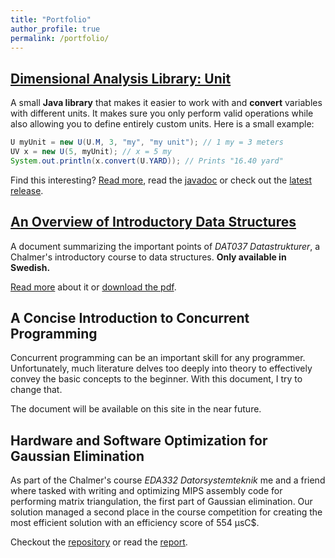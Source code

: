 ```yaml
---
title: "Portfolio"
author_profile: true
permalink: /portfolio/
---
```


## [Dimensional Analysis Library: Unit](unit/)
A small **Java library** that makes it easier to work with and **convert** variables with different units. It makes sure you only perform valid operations while also allowing you to define entirely custom units. Here is a small example:

```java
U myUnit = new U(U.M, 3, "my", "my unit"); // 1 my = 3 meters
UV x = new U(5, myUnit); // x = 5 my
System.out.println(x.convert(U.YARD)); // Prints "16.40 yard"
```

Find this interesting? [Read more](unit/), read the [javadoc](https://ecen.github.io/unit/) or check out the [latest release](https://github.com/ecen/unit/).

## [An Overview of Introductory Data Structures](/portfolio/data-structures/)
A document summarizing the important points of *DAT037 Datastrukturer*, a Chalmer's introductory course to data structures. **Only available in Swedish.**

[Read more](/portfolio/data-structures/) about it or [download the pdf](/assets/docs/datastrukturer_sammanfattning.pdf).

## A Concise Introduction to Concurrent Programming
Concurrent programming can be an important skill for any programmer. Unfortunately, much literature delves too deeply into theory to effectively convey the basic concepts to the beginner. With this document, I try to change that.

The document will be available on this site in the near future.

## Hardware and Software Optimization for Gaussian Elimination
As part of the Chalmer's course *EDA332 Datorsystemteknik* me and a friend where tasked with writing and optimizing MIPS assembly code for performing matrix triangulation, the first part of Gaussian elimination. Our solution managed a second place in the course competition for creating the most efficient solution with an efficiency score of 554 µsC$.

Checkout the [repository](https://github.com/ecen/eda332-computer-system-engineering) or read the [report](https://github.com/ecen/eda332-computer-system-engineering/blob/master/report/Optimizing_Hardware_and_Software_for_Gaussian_Elimination.pdf).